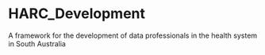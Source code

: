 # HARC_Development
 A framework for the development of data professionals in the health system in South Australia
